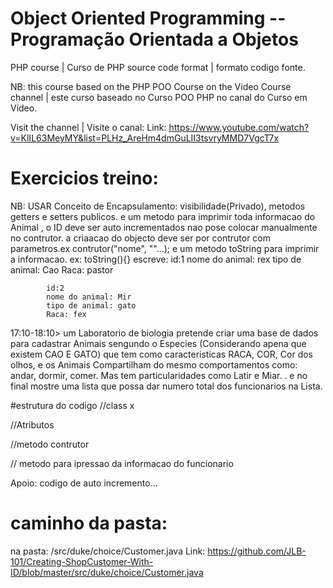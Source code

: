 # Object Oriented Programming -- Programação Orientada a Objetos
 
 PHP course | Curso de PHP
 source code format | formato codigo fonte.
 
 NB: this course based on the PHP POO Course
 on the Video Course channel |  este curso baseado no Curso POO PHP no canal do Curso em Vídeo.

 Visit the channel | Visite o canal:
 Link: https://www.youtube.com/watch?v=KlIL63MeyMY&list=PLHz_AreHm4dmGuLII3tsvryMMD7VgcT7x



# Exercicios treino:

NB: USAR Conceito de Encapsulamento: visibilidade(Privado), metodos getters e setters publicos. e um metodo para imprimir toda informacao do Animal , o ID deve ser auto incrementados nao pose colocar manualmente no contrutor. a criaacao do objecto deve ser por contrutor com parametros.ex contrutor("nome", ""...); e um metodo toString para imprimir a informacao.
ex: toString(){}
    escreve:
            id:1
            nome do animal: rex
            tipo de animal: Cao
            Raca: pastor

            id:2
            nome do animal: Mir
            tipo de animal: gato
            Raca: fex




 17:10-18:10> 
 um Laboratorio de biologia pretende  criar uma base de dados para cadastrar Animais sengundo o Especies (Considerando apena que existem CAO E GATO) que tem como caracteristicas RACA, COR, Cor dos olhos, e os Animais Compartilham do mesmo comportamentos como: andar, dormir, comer. Mas tem particularidades como Latir e Miar. .  e no final mostre uma lista que possa dar numero total dos funcionarios na Lista.

#estrutura do codigo
//class x

//Atributos

//metodo contrutor


// metodo para ipressao da informacao do funcionario

Apoio: codigo de auto incremento... 
# caminho da pasta:
na pasta: /src/duke/choice/Customer.java
Link: https://github.com/JLB-101/Creating-ShopCustomer-With-ID/blob/master/src/duke/choice/Customer.java